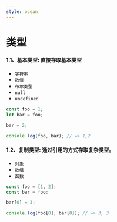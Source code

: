 ```yaml
---
style: ocean
---
```

类型
===


#### 1.1、**基本类型**: 直接存取基本类型
*   `字符串`
*   `数值`
*   `布尔类型`
*   `null`
*   `undefined`

```javascript
const foo = 1;
let bar = foo;

bar = 2;

console.log(foo, bar); // => 1,2
```
#### 1.2、**复制类型**: 通过引用的方式存取复杂类型。

*   `对象`
*   `数组`
*   `函数`

```javascript
const foo = [1, 2];
const bar = foo;

bar[0] = 3;

console.log(foo[0], bar[0]); // => 3, 3
```
